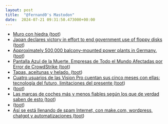 ```yaml
---
layout: post
title:  "@fernand0's Mastodon"
date:  2024-07-21 09:31:50.473000+00:00
---
```

*  [Muro con hiedra ](https://www.flickr.com/photos/fernand0/53840984024) ([toot](https://mastodon.social/@fernand0/112823783291000659))
*  [Japan declares victory in effort to end government use of floppy disks   ](https://www.reuters.com/world/asia-pacific/japan-declares-victory-effort-end-government-use-floppy-disks-2024-07-03/) ([toot](https://mastodon.social/@fernand0/112823589120665109))
*  [Approximately 500,000 balcony-mounted power plants in Germany. ](https://www.solarproductchina.com/news/124.htm) ([toot](https://mastodon.social/@fernand0/112821936020161614))
*  [Pantalla Azul de la Muerte, Empresas de Todo el Mundo Afectadas por Error de CrowdStrike ](https://unaaldia.hispasec.com/2024/07/pantalla-azul-de-la-muerte-empresas-de-todo-el-mundo-afectadas-por-error-de-crowdstrike.htm) ([toot](https://mastodon.social/@fernand0/112820041529757177))
*  [Tapas, aceitunas y helado. ](https://avecesunafoto.wordpress.com/2024/07/20/tapas-aceitunas-y-helado) ([toot](https://mastodon.social/@fernand0/112820025128990322))
*  [Cuatro usuarios de las Vision Pro cuentan sus cinco meses con ellas: tecnología del futuro, limitaciones del presente ](https://www.xataka.com/realidad-virtual-aumentada/cuatro-usuarios-vision-pro-cuentan-sus-cinco-meses-ellas-tecnologia-futuro-limitaciones-present) ([toot](https://mastodon.social/@fernand0/112819673621007941))
*  [ ](https://mastodon.social/users/fernand0/statuses/112819542824779147/activity) ([toot](https://mastodon.social/users/fernand0/statuses/112819542824779147/activity))
*  [Las marcas de coches más y menos fiables según los que de verdad saben de esto ](https://www.motor.es/noticias/marcas-coches-fiables-2024102757.htm) ([toot](https://mastodon.social/@fernand0/112819517169620682))
*  [ ](https://mastodon.social/users/fernand0/statuses/112819327132501232/activity) ([toot](https://mastodon.social/users/fernand0/statuses/112819327132501232/activity))
*  [Así se está llenando de spam Internet, con make.com, wordpress, chatgpt y automatizaciones ](https://wwwhatsnew.com/2024/07/11/asi-se-esta-llenando-de-spam-internet-con-make-com-wordpress-chatgpt-y-automatizaciones) ([toot](https://mastodon.social/@fernand0/112819319948083532))
